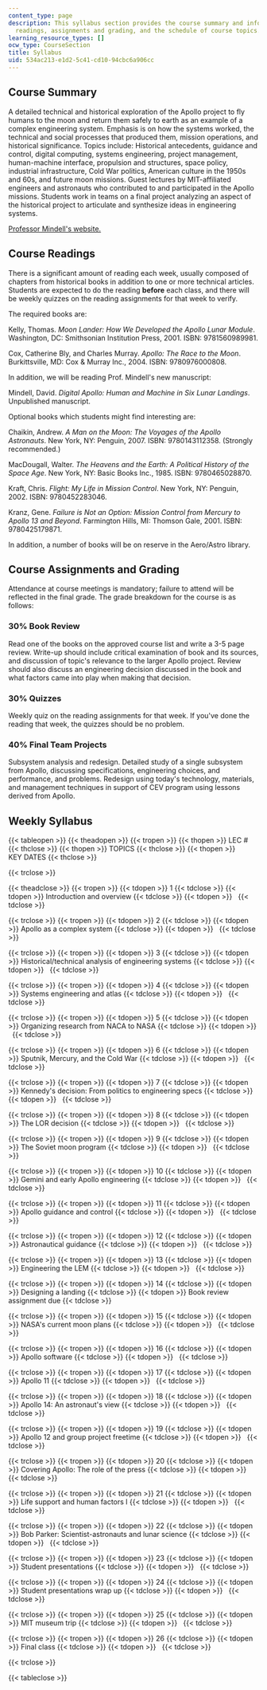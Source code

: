 ```yaml
---
content_type: page
description: This syllabus section provides the course summary and information about
  readings, assignments and grading, and the schedule of course topics.
learning_resource_types: []
ocw_type: CourseSection
title: Syllabus
uid: 534ac213-e1d2-5c41-cd10-94cbc6a906cc
---
```


Course Summary
--------------

A detailed technical and historical exploration of the Apollo project to fly humans to the moon and return them safely to earth as an example of a complex engineering system. Emphasis is on how the systems worked, the technical and social processes that produced them, mission operations, and historical significance. Topics include: Historical antecedents, guidance and control, digital computing, systems engineering, project management, human-machine interface, propulsion and structures, space policy, industrial infrastructure, Cold War politics, American culture in the 1950s and 60s, and future moon missions. Guest lectures by MIT-affiliated engineers and astronauts who contributed to and participated in the Apollo missions. Students work in teams on a final project analyzing an aspect of the historical project to articulate and synthesize ideas in engineering systems.

[Professor Mindell's website.](http://web.mit.edu/mindell/www/)

Course Readings
---------------

There is a significant amount of reading each week, usually composed of chapters from historical books in addition to one or more technical articles. Students are expected to do the reading **before** each class, and there will be weekly quizzes on the reading assignments for that week to verify.

The required books are:

Kelly, Thomas. _Moon Lander: How We Developed the Apollo Lunar Module_. Washington, DC: Smithsonian Institution Press, 2001. ISBN: 9781560989981.

Cox, Catherine Bly, and Charles Murray. _Apollo: The Race to the Moon_. Burkittsville, MD: Cox & Murray Inc., 2004. ISBN: 9780976000808.

In addition, we will be reading Prof. Mindell's new manuscript:

Mindell, David. _Digital Apollo: Human and Machine in Six Lunar Landings_. Unpublished manuscript.

Optional books which students might find interesting are:

Chaikin, Andrew. _A Man on the Moon: The Voyages of the Apollo Astronauts_. New York, NY: Penguin, 2007. ISBN: 9780143112358. (Strongly recommended.)

MacDougall, Walter. _The Heavens and the Earth: A Political History of the Space Age_. New York, NY: Basic Books Inc., 1985. ISBN: 9780465028870.

Kraft, Chris. _Flight: My Life in Mission Control_. New York, NY: Penguin, 2002. ISBN: 9780452283046.

Kranz, Gene. _Failure is Not an Option: Mission Control from Mercury to Apollo 13 and Beyond_. Farmington Hills, MI: Thomson Gale, 2001. ISBN: 9780425179871.

In addition, a number of books will be on reserve in the Aero/Astro library.

Course Assignments and Grading
------------------------------

Attendance at course meetings is mandatory; failure to attend will be reflected in the final grade. The grade breakdown for the course is as follows:

### 30% Book Review

Read one of the books on the approved course list and write a 3-5 page review. Write-up should include critical examination of book and its sources, and discussion of topic's relevance to the larger Apollo project. Review should also discuss an engineering decision discussed in the book and what factors came into play when making that decision.

### 30% Quizzes

Weekly quiz on the reading assignments for that week. If you've done the reading that week, the quizzes should be no problem.

### 40% Final Team Projects

Subsystem analysis and redesign. Detailed study of a single subsystem from Apollo, discussing specifications, engineering choices, and performance, and problems. Redesign using today's technology, materials, and management techniques in support of CEV program using lessons derived from Apollo.

Weekly Syllabus
---------------

{{< tableopen >}}
{{< theadopen >}}
{{< tropen >}}
{{< thopen >}}
LEC #
{{< thclose >}}
{{< thopen >}}
TOPICS
{{< thclose >}}
{{< thopen >}}
KEY DATES
{{< thclose >}}

{{< trclose >}}

{{< theadclose >}}
{{< tropen >}}
{{< tdopen >}}
1
{{< tdclose >}}
{{< tdopen >}}
Introduction and overview
{{< tdclose >}}
{{< tdopen >}}
 
{{< tdclose >}}

{{< trclose >}}
{{< tropen >}}
{{< tdopen >}}
2
{{< tdclose >}}
{{< tdopen >}}
Apollo as a complex system
{{< tdclose >}}
{{< tdopen >}}
 
{{< tdclose >}}

{{< trclose >}}
{{< tropen >}}
{{< tdopen >}}
3
{{< tdclose >}}
{{< tdopen >}}
Historical/technical analysis of engineering systems
{{< tdclose >}}
{{< tdopen >}}
 
{{< tdclose >}}

{{< trclose >}}
{{< tropen >}}
{{< tdopen >}}
4
{{< tdclose >}}
{{< tdopen >}}
Systems engineering and atlas
{{< tdclose >}}
{{< tdopen >}}
 
{{< tdclose >}}

{{< trclose >}}
{{< tropen >}}
{{< tdopen >}}
5
{{< tdclose >}}
{{< tdopen >}}
Organizing research from NACA to NASA
{{< tdclose >}}
{{< tdopen >}}
 
{{< tdclose >}}

{{< trclose >}}
{{< tropen >}}
{{< tdopen >}}
6
{{< tdclose >}}
{{< tdopen >}}
Sputnik, Mercury, and the Cold War
{{< tdclose >}}
{{< tdopen >}}
 
{{< tdclose >}}

{{< trclose >}}
{{< tropen >}}
{{< tdopen >}}
7
{{< tdclose >}}
{{< tdopen >}}
Kennedy's decision: From politics to engineering specs
{{< tdclose >}}
{{< tdopen >}}
 
{{< tdclose >}}

{{< trclose >}}
{{< tropen >}}
{{< tdopen >}}
8
{{< tdclose >}}
{{< tdopen >}}
The LOR decision
{{< tdclose >}}
{{< tdopen >}}
 
{{< tdclose >}}

{{< trclose >}}
{{< tropen >}}
{{< tdopen >}}
9
{{< tdclose >}}
{{< tdopen >}}
The Soviet moon program
{{< tdclose >}}
{{< tdopen >}}
 
{{< tdclose >}}

{{< trclose >}}
{{< tropen >}}
{{< tdopen >}}
10
{{< tdclose >}}
{{< tdopen >}}
Gemini and early Apollo engineering
{{< tdclose >}}
{{< tdopen >}}
 
{{< tdclose >}}

{{< trclose >}}
{{< tropen >}}
{{< tdopen >}}
11
{{< tdclose >}}
{{< tdopen >}}
Apollo guidance and control
{{< tdclose >}}
{{< tdopen >}}
 
{{< tdclose >}}

{{< trclose >}}
{{< tropen >}}
{{< tdopen >}}
12
{{< tdclose >}}
{{< tdopen >}}
Astronautical guidance
{{< tdclose >}}
{{< tdopen >}}
 
{{< tdclose >}}

{{< trclose >}}
{{< tropen >}}
{{< tdopen >}}
13
{{< tdclose >}}
{{< tdopen >}}
Engineering the LEM
{{< tdclose >}}
{{< tdopen >}}
 
{{< tdclose >}}

{{< trclose >}}
{{< tropen >}}
{{< tdopen >}}
14
{{< tdclose >}}
{{< tdopen >}}
Designing a landing
{{< tdclose >}}
{{< tdopen >}}
Book review assignment due
{{< tdclose >}}

{{< trclose >}}
{{< tropen >}}
{{< tdopen >}}
15
{{< tdclose >}}
{{< tdopen >}}
NASA's current moon plans
{{< tdclose >}}
{{< tdopen >}}
 
{{< tdclose >}}

{{< trclose >}}
{{< tropen >}}
{{< tdopen >}}
16
{{< tdclose >}}
{{< tdopen >}}
Apollo software
{{< tdclose >}}
{{< tdopen >}}
 
{{< tdclose >}}

{{< trclose >}}
{{< tropen >}}
{{< tdopen >}}
17
{{< tdclose >}}
{{< tdopen >}}
Apollo 11
{{< tdclose >}}
{{< tdopen >}}
 
{{< tdclose >}}

{{< trclose >}}
{{< tropen >}}
{{< tdopen >}}
18
{{< tdclose >}}
{{< tdopen >}}
Apollo 14: An astronaut's view
{{< tdclose >}}
{{< tdopen >}}
 
{{< tdclose >}}

{{< trclose >}}
{{< tropen >}}
{{< tdopen >}}
19
{{< tdclose >}}
{{< tdopen >}}
Apollo 12 and group project freetime
{{< tdclose >}}
{{< tdopen >}}
 
{{< tdclose >}}

{{< trclose >}}
{{< tropen >}}
{{< tdopen >}}
20
{{< tdclose >}}
{{< tdopen >}}
Covering Apollo: The role of the press
{{< tdclose >}}
{{< tdopen >}}
 
{{< tdclose >}}

{{< trclose >}}
{{< tropen >}}
{{< tdopen >}}
21
{{< tdclose >}}
{{< tdopen >}}
Life support and human factors I
{{< tdclose >}}
{{< tdopen >}}
 
{{< tdclose >}}

{{< trclose >}}
{{< tropen >}}
{{< tdopen >}}
22
{{< tdclose >}}
{{< tdopen >}}
Bob Parker: Scientist-astronauts and lunar science
{{< tdclose >}}
{{< tdopen >}}
 
{{< tdclose >}}

{{< trclose >}}
{{< tropen >}}
{{< tdopen >}}
23
{{< tdclose >}}
{{< tdopen >}}
Student presentations
{{< tdclose >}}
{{< tdopen >}}
 
{{< tdclose >}}

{{< trclose >}}
{{< tropen >}}
{{< tdopen >}}
24
{{< tdclose >}}
{{< tdopen >}}
Student presentations wrap up
{{< tdclose >}}
{{< tdopen >}}
 
{{< tdclose >}}

{{< trclose >}}
{{< tropen >}}
{{< tdopen >}}
25
{{< tdclose >}}
{{< tdopen >}}
MIT museum trip
{{< tdclose >}}
{{< tdopen >}}
 
{{< tdclose >}}

{{< trclose >}}
{{< tropen >}}
{{< tdopen >}}
26
{{< tdclose >}}
{{< tdopen >}}
Final class
{{< tdclose >}}
{{< tdopen >}}
 
{{< tdclose >}}

{{< trclose >}}

{{< tableclose >}}